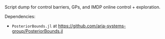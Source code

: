 Script dump for control barriers, GPs, and IMDP online control + exploration. 

Dependencies: 

- `PosteriorBounds.jl` at https://github.com/aria-systems-group/PosteriorBounds.jl